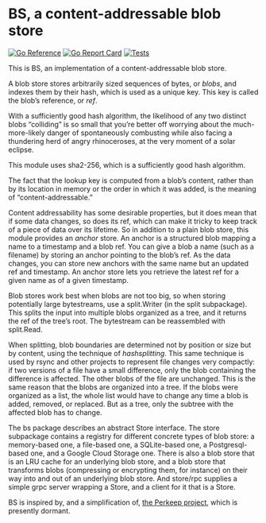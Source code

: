 # BS, a content-addressable blob store

[![Go Reference](https://pkg.go.dev/badge/github.com/bobg/bs.svg)](https://pkg.go.dev/github.com/bobg/bs)
[![Go Report Card](https://goreportcard.com/badge/github.com/bobg/bs)](https://goreportcard.com/report/github.com/bobg/bs)
[![Tests](https://github.com/bobg/bs/actions/workflows/go.yml/badge.svg)](https://github.com/bobg/bs/actions/workflows/go.yml)

This is BS, an implementation of a content-addressable blob store.

A blob store stores arbitrarily sized sequences of bytes,
or _blobs_,
and indexes them by their hash,
which is used as a unique key.
This key is called the blob’s reference, or _ref_.

With a sufficiently good hash algorithm,
the likelihood of any two distinct blobs “colliding” is so small
that you’re better off worrying about the much-more-likely danger of spontaneously combusting
while also facing a thundering herd of angry rhinoceroses,
at the very moment of a solar eclipse.

This module uses sha2-256,
which is a sufficiently good hash algorithm.

The fact that the lookup key is computed from a blob’s content,
rather than by its location in memory or the order in which it was added,
is the meaning of “content-addressable.”

Content addressability has some desirable properties,
but it does mean that if some data changes,
so does its ref,
which can make it tricky to keep track of a piece of data over its lifetime.
So in addition to a plain blob store,
this module provides an _anchor_ store.
An anchor is a structured blob mapping a name to a timestamp and a blob ref.
You can give a blob a name
(such as a filename)
by storing an anchor pointing to the blob’s ref.
As the data changes,
you can store new anchors with the same name but an updated ref and timestamp.
An anchor store lets you retrieve the latest ref for a given name as of a given timestamp.

Blob stores work best when blobs are not too big,
so when storing potentially large bytestreams,
use a split.Writer
(in the split subpackage).
This splits the input into multiple blobs organized as a tree,
and it returns the ref of the tree’s root.
The bytestream can be reassembled with split.Read.

When splitting,
blob boundaries are determined not by position or size but by content,
using the technique of _hashsplitting_.
This same technique is used by rsync and other projects to represent file changes very compactly:
if two versions of a file have a small difference,
only the blob containing the difference is affected.
The other blobs of the file are unchanged.
This is the same reason that the blobs are organized into a tree.
If the blobs were organized as a list,
the whole list would have to change any time a blob is added, removed, or replaced.
But as a tree, only the subtree with the affected blob has to change.

The bs package describes an abstract Store interface.
The store subpackage contains a registry for different concrete types of blob store:
a memory-based one,
a file-based one,
a SQLite-based one,
a Postgresql-based one,
and a Google Cloud Storage one.
There is also a blob store that is an LRU cache for an underlying blob store,
and a blob store that transforms blobs
(compressing or encrypting them, for instance)
on their way into and out of an underlying blob store.
And store/rpc supplies a simple grpc server wrapping a Store,
and a client for it that is a Store.

BS is inspired by,
and a simplification of,
[the Perkeep project](https://perkeep.org/),
which is presently dormant.
